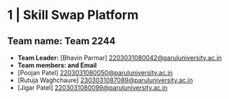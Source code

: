 # 1 | Skill Swap Platform
## Team name: Team 2244
- **Team Leader:** [Bhavin Parmar]   [2203031080042@paruluniversity.ac.in](mailto:2203031080042@paruluniversity.ac.in)
- **Team members: and Email**
- [Poojan Patel]   [2203031080050@paruluniversity.ac.in](mailto:2203031080042@paruluniversity.ac.in)
- [Rutuja Waghchaure] [2303031087089@paruluniversity.ac.in](mailto:2203031080042@paruluniversity.ac.in)
- [Jigar Patel]  [2203031080099@paruluniversity.ac.in](mailto:2203031080042@paruluniversity.ac.in)




